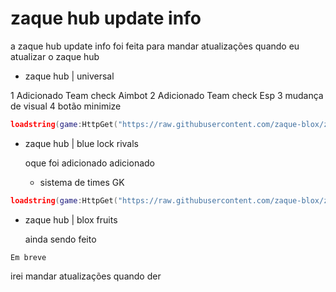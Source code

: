 # zaque hub update info

a zaque hub update info foi feita para mandar atualizações quando eu atualizar o zaque hub 

* zaque hub | universal

 1 Adicionado Team check Aimbot
 2 Adicionado Team check Esp
 3 mudança de visual
 4 botão minimize
  
  
``` Lua
loadstring(game:HttpGet("https://raw.githubusercontent.com/zaque-blox/zaque_hub/refs/heads/main/zaque%20hub"))()
```

* zaque hub | blue lock rivals

   oque foi adicionado adicionado
  
  * sistema de times GK
    
``` Lua
loadstring(game:HttpGet("https://raw.githubusercontent.com/zaque-blox/zaque-hub-games/refs/heads/main/zaque%20hub%20%7C%20Blue%20Lock%3A%20rivals"))()
```
* zaque hub | blox fruits
  
  ainda sendo feito
``` 
Em breve
```
irei mandar atualizações quando der

